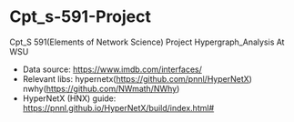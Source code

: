 # Cpt_s-591-Project
Cpt_S 591(Elements of Network Science) Project Hypergraph_Analysis At WSU

* Data source: https://www.imdb.com/interfaces/
* Relevant libs: hypernetx(https://github.com/pnnl/HyperNetX) nwhy(https://github.com/NWmath/NWhy) 
* HyperNetX (HNX) guide: https://pnnl.github.io/HyperNetX/build/index.html#
